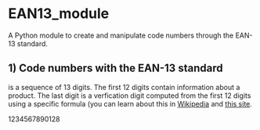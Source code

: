 # EAN13_module
A Python module to create and manipulate code numbers through the EAN-13 standard. 
## 1) Code numbers with the EAN-13 standard

is a sequence of 13 digits. The first 12 digits contain information about a product. The last digit is a verfication 
digit computed from the first 12 digits using a specific formula (you can learn about this in 
[Wikipedia](https://en.wikipedia.org/wiki/International_Article_Number#:~:text=The%20most%20commonly%20used%20EAN,or%20special%20type%20of%20product)
and 
[this site](https://boxshot.com/barcode/tutorials/ean-13-calculator/).


1234567890128
